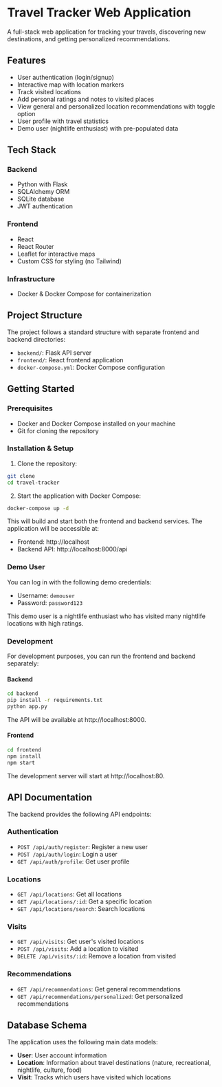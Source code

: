 # Travel Tracker Web Application

A full-stack web application for tracking your travels, discovering new destinations, and getting personalized recommendations.

## Features

- User authentication (login/signup)
- Interactive map with location markers
- Track visited locations
- Add personal ratings and notes to visited places
- View general and personalized location recommendations with toggle option
- User profile with travel statistics
- Demo user (nightlife enthusiast) with pre-populated data

## Tech Stack

### Backend
- Python with Flask
- SQLAlchemy ORM
- SQLite database
- JWT authentication

### Frontend
- React
- React Router
- Leaflet for interactive maps
- Custom CSS for styling (no Tailwind)

### Infrastructure
- Docker & Docker Compose for containerization

## Project Structure

The project follows a standard structure with separate frontend and backend directories:

- `backend/`: Flask API server
- `frontend/`: React frontend application
- `docker-compose.yml`: Docker Compose configuration

## Getting Started

### Prerequisites

- Docker and Docker Compose installed on your machine
- Git for cloning the repository

### Installation & Setup

1. Clone the repository:

```bash
git clone 
cd travel-tracker
```

2. Start the application with Docker Compose:

```bash
docker-compose up -d
```

This will build and start both the frontend and backend services. The application will be accessible at:
- Frontend: http://localhost
- Backend API: http://localhost:8000/api

### Demo User

You can log in with the following demo credentials:
- Username: `demouser`
- Password: `password123`

This demo user is a nightlife enthusiast who has visited many nightlife locations with high ratings.

### Development

For development purposes, you can run the frontend and backend separately:

#### Backend

```bash
cd backend
pip install -r requirements.txt
python app.py
```

The API will be available at http://localhost:8000.

#### Frontend

```bash
cd frontend
npm install
npm start
```

The development server will start at http://localhost:80.

## API Documentation

The backend provides the following API endpoints:

### Authentication

- `POST /api/auth/register`: Register a new user
- `POST /api/auth/login`: Login a user
- `GET /api/auth/profile`: Get user profile

### Locations

- `GET /api/locations`: Get all locations
- `GET /api/locations/:id`: Get a specific location
- `GET /api/locations/search`: Search locations

### Visits

- `GET /api/visits`: Get user's visited locations
- `POST /api/visits`: Add a location to visited
- `DELETE /api/visits/:id`: Remove a location from visited

### Recommendations

- `GET /api/recommendations`: Get general recommendations
- `GET /api/recommendations/personalized`: Get personalized recommendations

## Database Schema

The application uses the following main data models:

- **User**: User account information
- **Location**: Information about travel destinations (nature, recreational, nightlife, culture, food)
- **Visit**: Tracks which users have visited which locations